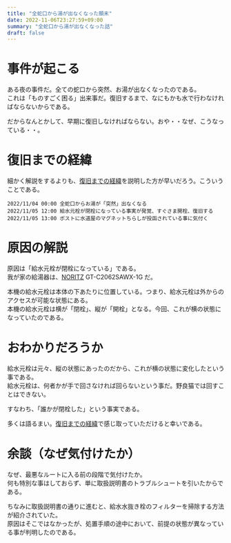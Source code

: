 ```yaml
---
title: "全蛇口から湯が出なくなった顛末"
date: 2022-11-06T23:27:59+09:00
summary: "全蛇口から湯が出なくなった話"
draft: false
---
```

# 事件が起こる
ある夜の事件だ。全ての蛇口から突然、お湯が出なくなったのである。  
これは「ものすごく困る」出来事だ。復旧するまで、なにもかも水で行わなければならないからである。  

だからなんとかして、早期に復旧しなければならない。おや・・なぜ、こうなっている・・。

# 復旧までの経緯
細かく解説をするよりも、[復旧までの経緯](#復旧までの経緯)を説明した方が早いだろう。こういうことである。  

```
2022/11/04 00:00 全蛇口からお湯が「突然」出なくなる
2022/11/05 12:00 給水元栓が閉栓になっている事実が発覚、すぐさま開栓、復旧する
2022/11/05 13:00 ポストに水道屋のマグネットちらしが投函されている事に気付く
```

# 原因の解説
原因は「給水元栓が閉栓になっている」である。  
我が家の給湯器は、[NORITZ](https://www.noritz.co.jp/) GT-C2062SAWX-1G だ。  

本機の給水元栓は本体の下あたりに位置している。つまり、給水元栓は外からのアクセスが可能な状態にある。  
本機の給水元栓は横が「閉栓」、縦が「開栓」となる。今回、これが横の状態になっていたのである。  

# おわかりだろうか
給水元栓は元々、縦の状態にあったのだから、これが横の状態に変化したという事である。  
給水元栓は、何者かが手で回さなければ回らないという事だ。野良猫では回すことはできない。  

すなわち、「誰かが閉栓した」という事実である。  

多くは語るまい。[復旧までの経緯](#復旧までの経緯)で感じ取っていただけると幸いである。

# 余談（なぜ気付けたか）
なぜ、最悪なルートに入る前の段階で気付けたか。  
何も特別な事はしておらず、単に取扱説明書のトラブルシュートを引いたからである。  

ちなみに取扱説明書の通りに進むと、給水水抜き栓のフィルターを掃除する方法が紹介されていた。  
原因はそこではなかったが、処置手順の途中において、前提の状態が異なっている事が判明したのである。






